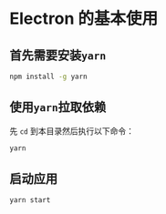# Electron 的基本使用

## 首先需要安装`yarn`

```bash
npm install -g yarn
```

## 使用`yarn`拉取依赖

先 `cd` 到本目录然后执行以下命令：

```bash
yarn
```

## 启动应用

```bash
yarn start
```
